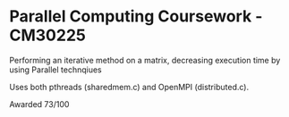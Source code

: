 # Parallel Computing Coursework - CM30225

Performing an iterative method on a matrix, decreasing execution time by using Parallel technqiues

Uses both pthreads (sharedmem.c) and OpenMPI (distributed.c).

Awarded 73/100
